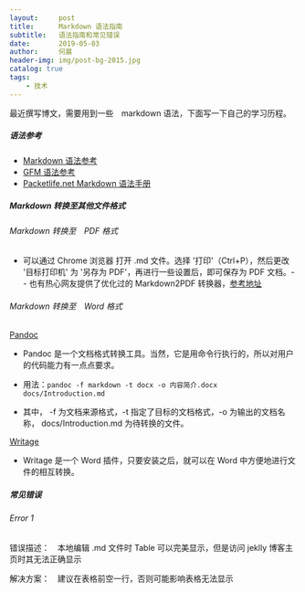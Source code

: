 ```yaml
---
layout:     post
title:      Markdown 语法指南
subtitle:   语法指南和常见错误
date:       2019-05-03
author:     何晨
header-img: img/post-bg-2015.jpg
catalog: true
tags:
    - 技术
---
```


最近撰写博文，需要用到一些　markdown 语法，下面写一下自己的学习历程。

##### 语法参考

- [Markdown 语法参考](https://github.com/younghz/Markdown)
- [GFM 语法参考](https://github.com/guodongxiaren/README)
- [Packetlife.net Markdown 语法手册](http://packetlife.net/media/library/16/Markdown.pdf)

##### Markdown 转换至其他文件格式

###### Markdown 转换至　PDF 格式

- 可以通过 Chrome 浏览器 打开 .md 文件。选择 '打印'（Ctrl+P），然后更改 '目标打印机' 为 '另存为 PDF'，再进行一些设置后，即可保存为 PDF 文档。- - 也有热心网友提供了优化过的 Markdown2PDF 转换器，[参考地址](http://www.mdtr2pdf.com/index.html)

###### Markdown 转换至　Word 格式

[Pandoc](http://www.pandoc.org/)

- Pandoc 是一个文档格式转换工具。当然，它是用命令行执行的，所以对用户的代码能力有一点点要求。

- 用法：`pandoc -f markdown -t docx -o 内容简介.docx  docs/Introduction.md`

- 其中， -f 为文档来源格式，-t 指定了目标的文档格式，-o 为输出的文档名称， docs/Introduction.md 为待转换的文件。

[Writage](http://www.writage.com/)

- Writage 是一个 Word 插件，只要安装之后，就可以在 Word 中方便地进行文件的相互转换。

##### 常见错误

###### Error 1

错误描述：　本地编辑 .md 文件时 Table 可以完美显示，但是访问 jeklly 博客主页时其无法正确显示

解决方案：　建议在表格前空一行，否则可能影响表格无法显示
